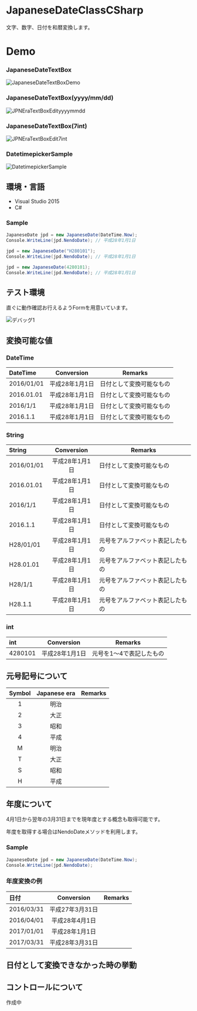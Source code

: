 # JapaneseDateClassCSharp
文字、数字、日付を和暦変換します。

# Demo
### JapaneseDateTextBox
![JapaneseDateTextBoxDemo](https://github.com/s-tsurumaki/JapaneseDateClass_CSharp/blob/master/img/JapaneseDateTextBox.gif)

### JapaneseDateTextBox(yyyy/mm/dd)
![JPNEraTextBoxEdityyyymmdd](https://github.com/s-tsurumaki/JapaneseDateClass_CSharp/blob/master/img/JPNEraTextBoxEdityyyymmdd.gif)

### JapaneseDateTextBox(7int)
![JPNEraTextBoxEdit7int](https://github.com/s-tsurumaki/JapaneseDateClass_CSharp/blob/master/img/JPNEraTextBoxEdit7int.gif)


### DatetimepickerSample
![DatetimepickerSample](https://github.com/s-tsurumaki/JapaneseDateClass_CSharp/blob/master/img/DatetimepickerSample.gif)

## 環境・言語
* Visual Studio 2015
* C#

### Sample
```cs
JapaneseDate jpd = new JapaneseDate(DateTime.Now);
Console.WriteLine(jpd.NendoDate); // 平成28年1月1日

jpd = new JapaneseDate("H280101");
Console.WriteLine(jpd.NendoDate); // 平成28年1月1日

jpd = new JapaneseDate(4280101);
Console.WriteLine(jpd.NendoDate); // 平成28年1月1日

```

## テスト環境
直ぐに動作確認お行えるようFormを用意いています。

![デバッグ1](https://github.com/s-tsurumaki/JapaneseDateClass_CSharp/blob/master/img/debug1.png)

## 変換可能な値
### DateTime
| DateTime  | Conversion |Remarks|
| :--- | :---: |------------- |
| 2016/01/01  | 平成28年1月1日  |日付として変換可能なもの|
| 2016.01.01  | 平成28年1月1日  |日付として変換可能なもの|
| 2016/1/1  | 平成28年1月1日  |日付として変換可能なもの|
| 2016.1.1  | 平成28年1月1日  |日付として変換可能なもの|
### String
| String  | Conversion |Remarks|
| :--- | :---: |------------- |
| 2016/01/01  | 平成28年1月1日  |日付として変換可能なもの|
| 2016.01.01  | 平成28年1月1日  |日付として変換可能なもの|
| 2016/1/1  | 平成28年1月1日  |日付として変換可能なもの|
| 2016.1.1  | 平成28年1月1日  |日付として変換可能なもの|
| H28/01/01  | 平成28年1月1日  |元号をアルファベット表記したもの|
| H28.01.01  | 平成28年1月1日  |元号をアルファベット表記したもの|
| H28/1/1  | 平成28年1月1日  |元号をアルファベット表記したもの
| H28.1.1  | 平成28年1月1日  |元号をアルファベット表記したもの|
### int
| int  | Conversion |Remarks|
| :--- | :---: |------------- |
| 4280101  | 平成28年1月1日  |元号を1～4で表記したもの|

## 元号記号について
| Symbol  | Japanese era |Remarks|
| :---: | :---: |------------- |
| 1  | 明治  ||
| 2  | 大正  ||
| 3  | 昭和  ||
| 4  | 平成  ||
| M  | 明治  ||
| T  | 大正  ||
| S  | 昭和  ||
| H  | 平成  ||

## 年度について
4月1日から翌年の3月31日までを現年度とする概念も取得可能です。

年度を取得する場合はNendoDateメソッドを利用します。

### Sample
```cs
JapaneseDate jpd = new JapaneseDate(DateTime.Now);
Console.WriteLine(jpd.NendoDate);
```

### 年度変換の例
| 日付  | Conversion |Remarks|
| :--- | :---: |------------- |
| 2016/03/31  | 平成27年3月31日  ||
| 2016/04/01  | 平成28年4月1日  ||
| 2017/01/01  | 平成28年1月1日  ||
| 2017/03/31  | 平成28年3月31日  ||


## 日付として変換できなかった時の挙動

## コントロールについて
作成中
